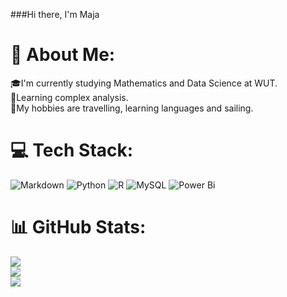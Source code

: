 ###Hi there, I'm Maja
# 💫 About Me:
🎓I'm currently studying Mathematics and Data Science at WUT.<br>💭Learning complex analysis.<br>🎨My hobbies are travelling, learning languages and sailing.


# 💻 Tech Stack:
![Markdown](https://img.shields.io/badge/markdown-%23000000.svg?style=for-the-badge&logo=markdown&logoColor=white) ![Python](https://img.shields.io/badge/python-3670A0?style=for-the-badge&logo=python&logoColor=ffdd54) ![R](https://img.shields.io/badge/r-%23276DC3.svg?style=for-the-badge&logo=r&logoColor=white) ![MySQL](https://img.shields.io/badge/mysql-4479A1.svg?style=for-the-badge&logo=mysql&logoColor=white) ![Power Bi](https://img.shields.io/badge/power_bi-F2C811?style=for-the-badge&logo=powerbi&logoColor=black)
# 📊 GitHub Stats:
![](https://github-readme-stats.vercel.app/api?username=majawk-5&theme=dark&hide_border=false&include_all_commits=false&count_private=false)<br/>
![](https://nirzak-streak-stats.vercel.app/?user=majawk-5&theme=dark&hide_border=false)<br/>
![](https://github-readme-stats.vercel.app/api/top-langs/?username=majawk-5&theme=dark&hide_border=false&include_all_commits=false&count_private=false&layout=compact)
